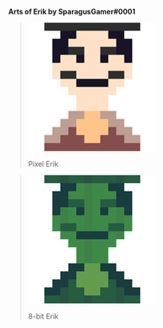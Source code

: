 **Arts of Erik by SparagusGamer#0001**

>![Pixel Erik](/./images/Erik.png)
>
>Pixel Erik

>![8-bit Erik](/./images/8-bit_Erik.png)
>
>8-bit Erik
